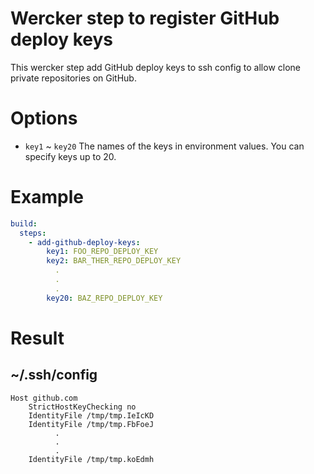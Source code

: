 Wercker step to register GitHub deploy keys
============================================

This wercker step add GitHub deploy keys to ssh config to allow clone private repositories on GitHub.

# Options

* `key1` ~ `key20` The names of the keys in environment values. You can specify keys up to 20.

# Example

``` yaml
build:
  steps:
    - add-github-deploy-keys:
        key1: FOO_REPO_DEPLOY_KEY
        key2: BAR_THER_REPO_DEPLOY_KEY
		  .
		  .
		  .
        key20: BAZ_REPO_DEPLOY_KEY
```

# Result

## ~/.ssh/config

```
Host github.com
    StrictHostKeyChecking no
    IdentityFile /tmp/tmp.IeIcKD
    IdentityFile /tmp/tmp.FbFoeJ
		  .
		  .
		  .
    IdentityFile /tmp/tmp.koEdmh
```
